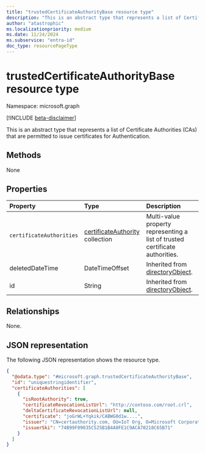 ```yaml
---
title: "trustedCertificateAuthorityBase resource type"
description: "This is an abstract type that represents a list of Certificate Authorities (CAs) that are permitted to issue certificates for Authentication."
author: "atastrophic"
ms.localizationpriority: medium
ms.date: 11/24/2024
ms.subservice: "entra-id"
doc_type: resourcePageType
---
```


# trustedCertificateAuthorityBase resource type

Namespace: microsoft.graph

[!INCLUDE [beta-disclaimer](../../includes/beta-disclaimer.md)]

This is an abstract type that represents a list of Certificate Authorities (CAs) that are permitted to issue certificates for Authentication.

## Methods

None

## Properties

|Property|Type|Description|
|:---|:---|:---|
|`certificateAuthorities`|[certificateAuthority](../resources/certificateauthority.md) collection | Multi-value property representing a list of trusted certificate authorities.|
|deletedDateTime|DateTimeOffset|Inherited from [directoryObject](../resources/directoryobject.md).|
|id|String|Inherited from [directoryObject](../resources/directoryobject.md).|

## Relationships

None.

## JSON representation

The following JSON representation shows the resource type.
<!-- {
  "blockType": "resource",
  "keyProperty": "id",
  "@odata.type": "microsoft.graph.trustedCertificateAuthorityBase",
  "baseType": "microsoft.graph.directoryObject",
  "openType": false
}
-->
``` json
{
  "@odata.type": "#microsoft.graph.trustedCertificateAuthorityBase",
  "id": "uniquestringidentifier",
  "certificateAuthorities": [
    {
      "isRootAuthority": true,
      "certificateRevocationListUrl": "http://contoso.com/root.crl",
      "deltaCertificateRevocationListUrl": null,
      "certificate": "joGrWL+Yqkik/CABWG0d1w....",
      "issuer": "CN=certauthority.com, OU=IoT Org, O=Microsoft Corporation, L=Redmond, S=WA, C=US",
      "issuerSki": "74B99F09035C525B1B4A0FE1C9ACA70218C65B71"
    }
  ]
}
```
